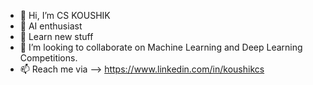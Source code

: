 - 👋 Hi, I’m CS KOUSHIK
- 👀 AI enthusiast
- 🌱 Learn new stuff
- 💞️ I’m looking to collaborate on Machine Learning and Deep Learning Competitions.
- 📫 Reach me via -->  https://www.linkedin.com/in/koushikcs

<!---
CSKOUSHIK/CSKOUSHIK is a ✨ special ✨ repository because its `README.md` (this file) appears on your GitHub profile.
You can click the Preview link to take a look at your changes.
--->
